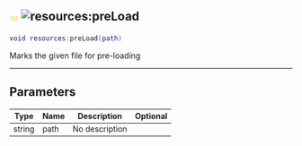 ## ![shared](../../.gitbook/assets/shared.png) ![resources](./readme/resources "mention"):preLoad

```lua
void resources:preLoad(path)
```

Marks the given file for pre-loading

------
## Parameters

| Type   | Name | Description | Optional |
| ------ | ---- | ----------- | -------: |
| string | path | No description |  |

